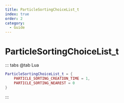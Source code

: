```yaml
---
title: ParticleSortingChoiceList_t
index: true
order: 2
category:
  - Guide
---
```


# ParticleSortingChoiceList_t
::: tabs
@tab Lua
```lua
ParticleSortingChoiceList_t = {
    PARTICLE_SORTING_CREATION_TIME = 1,
    PARTICLE_SORTING_NEAREST = 0
}
```
:::